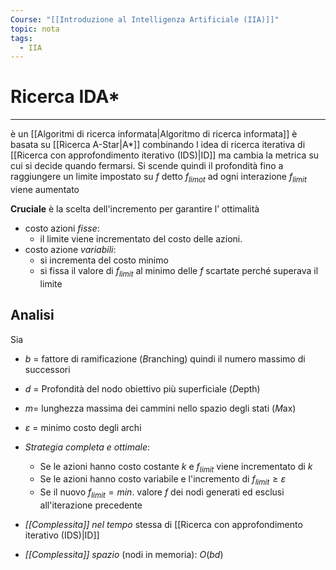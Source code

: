 ```yaml
---
Course: "[[Introduzione al Intelligenza Artificiale (IIA)]]"
topic: nota
tags:
  - IIA
---
```


# Ricerca IDA* 
---
è un [[Algoritmi di ricerca informata|Algoritmo di ricerca informata]]  è basata su [[Ricerca A-Star|A*]] combinando l idea di ricerca iterativa di [[Ricerca con approfondimento iterativo (IDS)|ID]] ma cambia la metrica su cui si decide  quando fermarsi. Si scende quindi il profondità fino a raggiungere un limite impostato su $f$ detto $f_{limot}$ 
ad ogni interazione $f_{limit}$ viene aumentato

__Cruciale__ è la scelta dell'incremento per garantire l’ ottimalità 
- costo azioni _fisse_:
	-  il limite viene incrementato del costo delle azioni. 
-  costo azione _variabili_:
	- si incrementa del costo minimo
	- si fissa il valore di $f_{limit}$ al minimo delle $f$ scartate perché superava il limite


## Analisi
Sia 
- $b$ = fattore di ramificazione (*B*ranching) quindi il numero massimo di successori
- $d$ = Profondità del nodo obiettivo più superficiale (*D*epth)
- $m$= lunghezza massima dei cammini nello spazio degli stati (*M*ax)
- $\varepsilon$ = minimo costo degli archi 

- _Strategia completa e ottimale_:
	- Se le azioni hanno costo costante $k$  e $f_{limit}$ viene incrementato di $k$ 
	- Se le azioni hanno costo variabile e l'incremento di $f_{limit} \geq \varepsilon$  
	- Se il nuovo $f_{limit} = min$. valore $f$ dei nodi generati ed esclusi all'iterazione precedente
- _[[Complessita]] nel tempo_ stessa di [[Ricerca con approfondimento iterativo (IDS)|ID]]
- _[[Complessita]] spazio_ (nodi in memoria): $O(bd)$
